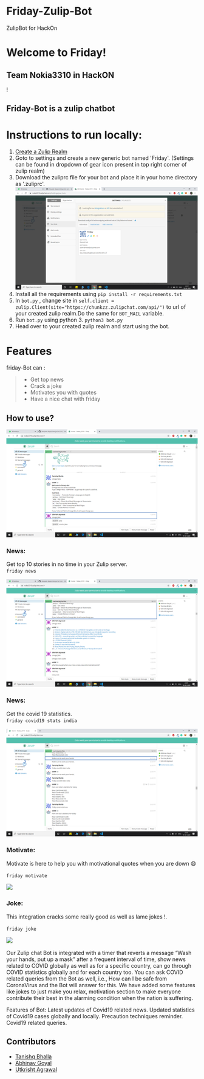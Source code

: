 # Friday-Zulip-Bot
ZulipBot for HackOn

# Welcome to Friday!
## Team Nokia3310 in HackON
!
## **Friday-Bot** is a zulip chatbot   



# Instructions to run locally:
1. [Create a Zulip Realm](https://zulip.com/create_realm/)
2. Goto to settings and create a new generic bot named 'Friday'. (Settings can be found in dropdown of gear icon present in top right corner of zulip realm)
3. Download the zuliprc file for your bot and place it in your home directory as '.zuliprc'.
![](./images/instructions.png)  
4. Install all the requirements using ``` pip install -r requirements.txt ```
5. In ``` bot.py ``` , change site in ``` self.client = zulip.Client(site="https://chunkzz.zulipchat.com/api/") ``` to url of your created zulip realm.Do the same for ``` BOT_MAIL ``` variable.  
6. Run ``` bot.py ``` using python 3. ``` python3 bot.py ```
7. Head over to your created zulip realm and start using the bot.

# Features

friday-Bot can :
>

>* Get top news
>* Crack a joke
>* Motivates you with quotes
>* Have a nice chat with friday

## How to use?

![](./images/help.png) 


###  News:
Get top 10 stories in no time in your Zulip server.  
`friday news`  

![](./images/news.png)    

###  News:
Get the covid 19 statistics.  
`friday covid19 stats india`  

![](./images/stats.png)  


###  Motivate:
Motivate is here to help you with motivational quotes when you are down :smile:  

```friday motivate```  

![](./images/motivate.png)  



###  Joke:
This integration cracks some really good as well as lame jokes !. 

`friday joke`  

![](./images/joke.png)

Our Zulip chat Bot is integrated with a timer that reverts a message “Wash your hands, put up a mask” after a frequent interval of time, show news related to COVID globally as well as for a specific country, can go through COVID statistics globally and for each country too. You can ask COVID related queries from the Bot as well, i.e., How can I be safe from CoronaVirus and the Bot will answer for this. We have added some features like jokes to just make you relax, motivation section to make everyone contribute their best in the alarming condition when the nation is suffering.

Features of Bot:
Latest updates of Covid19 related news.
Updated statistics of Covid19 cases globally and locally.
Precaution techniques reminder.
Covid19 related queries.




## Contributors
* [Tanishq Bhalla](https://github.com/Tanishq457)  
* [Abhinav Goyal](https://github.com/zabhitak)  
* [Utkrisht Agrawal](https://github.com/gutku10)  
